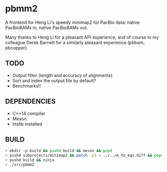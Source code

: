 pbmm2
=====

A frontend for Heng Li's speedy minimap2 for PacBio data: native
PacBioBAMs in, native PacBioBAMs out.

Many thanks to Heng Li for a pleasant API experience, and of course to
my colleague Derek Barnett for a similarly pleasant experience (pbbam,
pbcopper).

TODO
----
- Output filter (length and accuracy of alignments)
- Sort and index the output file by default?
- Benchmarks!!

DEPENDENCIES
------------
 - C++14 compiler
 - Meson
 - htslib installed

BUILD
-----

```sh
> mkdir -p build && pushd build && meson && popd
> pushd subprojects/minimap2 && patch -p1 < ../../m_to_eqx.diff && popd
> pushd build && ninja
> ./src/pbmm2
```
